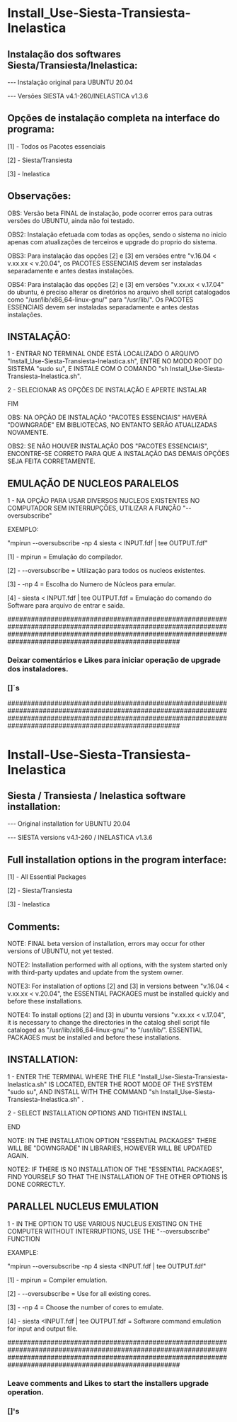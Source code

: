 # Install_Use-Siesta-Transiesta-Inelastica

## Instalação dos softwares Siesta/Transiesta/Inelastica:

--- Instalação original para UBUNTU 20.04

--- Versões SIESTA v4.1-260/INELASTICA v1.3.6

## Opções de instalação completa na interface do programa:
[1] - Todos os Pacotes essenciais

[2] - Siesta/Transiesta

[3] - Inelastica

## Observações:
OBS: Versão beta FINAL de instalação, pode ocorrer erros para outras versões do UBUNTU, ainda não foi testado.

OBS2: Instalação efetuada com todas as opções, sendo o sistema no inicio apenas com atualizações de terceiros e upgrade do proprio do sistema.

OBS3: Para instalação das opções [2] e [3] em versões entre "v.16.04 < v.xx.xx < v.20.04", os PACOTES ESSENCIAIS devem ser instaladas separadamente e antes destas instalações.

OBS4: Para instalação das opções [2] e [3] em versões "v.xx.xx < v.17.04" do ubuntu, é preciso alterar os diretórios no arquivo shell script catalogados como  "/usr/lib/x86_64-linux-gnu/" para "/usr/lib/". Os PACOTES ESSENCIAIS devem ser instaladas separadamente e antes destas instalações.

## INSTALAÇÃO:

1 - ENTRAR NO TERMINAL ONDE ESTÁ LOCALIZADO O ARQUIVO "Install_Use-Siesta-Transiesta-Inelastica.sh", ENTRE NO MODO ROOT DO SISTEMA "sudo su", E INSTALE COM O COMANDO "sh Install_Use-Siesta-Transiesta-Inelastica.sh".

2 - SELECIONAR AS OPÇÕES DE INSTALAÇÃO E APERTE INSTALAR

FIM

OBS: NA OPÇÃO DE INSTALAÇÃO "PACOTES ESSENCIAIS" HAVERÁ "DOWNGRADE" EM BIBLIOTECAS, NO ENTANTO SERÃO ATUALIZADAS NOVAMENTE.

OBS2: SE NÃO HOUVER INSTALAÇÃO DOS "PACOTES ESSENCIAIS", ENCONTRE-SE CORRETO PARA QUE A INSTALAÇÃO DAS DEMAIS OPÇÕES SEJA FEITA CORRETAMENTE. 


## EMULAÇÃO DE NUCLEOS PARALELOS

1 - NA OPÇÃO PARA USAR DIVERSOS NUCLEOS EXISTENTES NO COMPUTADOR SEM INTERRUPÇÕES, UTILIZAR A FUNÇÃO "--oversubscribe"

EXEMPLO:

"mpirun --oversubscribe -np 4 siesta < INPUT.fdf  | tee OUTPUT.fdf" 

[1] - mpirun = Emulação do compilador.

[2] - --oversubscribe = Utilização para todos os nucleos existentes.

[3] - -np 4 = Escolha do Numero de Núcleos para emular.

[4] - siesta < INPUT.fdf  | tee OUTPUT.fdf  = Emulação do comando do Software para arquivo de entrar e saida.

####################################################################################################################################################################################################################




### Deixar comentários e Likes para iniciar operação de upgrade dos instaladores.

### []´s





####################################################################################################################################################################################################################
# Install-Use-Siesta-Transiesta-Inelastica

## Siesta / Transiesta / Inelastica software installation:

--- Original installation for UBUNTU 20.04

--- SIESTA versions v4.1-260 / INELASTICA v1.3.6

## Full installation options in the program interface:
[1] - All Essential Packages

[2] - Siesta/Transiesta

[3] - Inelastica

## Comments:
NOTE: FINAL beta version of installation, errors may occur for other versions of UBUNTU, not yet tested.

NOTE2: Installation performed with all options, with the system started only with third-party updates and update from the system owner.

NOTE3: For installation of options [2] and [3] in versions between "v.16.04 < v.xx.xx < v.20.04", the ESSENTIAL PACKAGES must be installed quickly and before these installations.

NOTE4: To install options [2] and [3] in ubuntu versions "v.xx.xx < v.17.04", it is necessary to change the directories in the catalog shell script file cataloged as "/usr/lib/x86_64-linux-gnu/" to "/usr/lib/". ESSENTIAL PACKAGES must be installed and before these installations.

## INSTALLATION:

1 - ENTER THE TERMINAL WHERE THE FILE "Install_Use-Siesta-Transiesta-Inelastica.sh" IS LOCATED, ENTER THE ROOT MODE OF THE SYSTEM "sudo su", AND INSTALL WITH THE COMMAND "sh Install_Use-Siesta-Transiesta-Inelastica.sh" .

2 - SELECT INSTALLATION OPTIONS AND TIGHTEN INSTALL

END

NOTE: IN THE INSTALLATION OPTION "ESSENTIAL PACKAGES" THERE WILL BE "DOWNGRADE" IN LIBRARIES, HOWEVER WILL BE UPDATED AGAIN.

NOTE2: IF THERE IS NO INSTALLATION OF THE "ESSENTIAL PACKAGES", FIND YOURSELF SO THAT THE INSTALLATION OF THE OTHER OPTIONS IS DONE CORRECTLY.


## PARALLEL NUCLEUS EMULATION

1 - IN THE OPTION TO USE VARIOUS NUCLEUS EXISTING ON THE COMPUTER WITHOUT INTERRUPTIONS, USE THE "--oversubscribe" FUNCTION

EXAMPLE:

"mpirun --oversubscribe -np 4 siesta <INPUT.fdf | tee OUTPUT.fdf"

[1] - mpirun = Compiler emulation.

[2] - --oversubscribe = Use for all existing cores.

[3] - -np 4 = Choose the number of cores to emulate.

[4] - siesta <INPUT.fdf | tee OUTPUT.fdf = Software command emulation for input and output file.

####################################################################################################################################################################################################################




### Leave comments and Likes to start the installers upgrade operation.

### []'s
